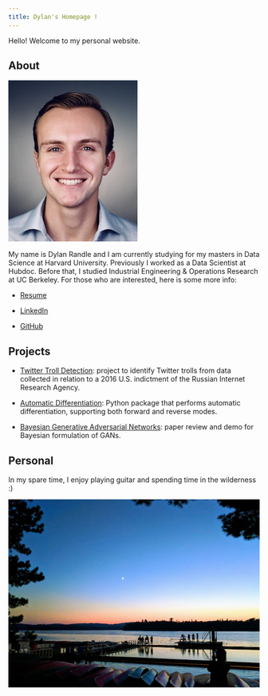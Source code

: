 ```yaml
---
title: Dylan's Homepage !
---
```


Hello! Welcome to my personal website.

## About

![headshot](pics/headshot.jpg)

My name is Dylan Randle and I am currently studying for my masters in Data Science at Harvard University.
Previously I worked as a Data Scientist at Hubdoc. Before that, I studied Industrial Engineering & Operations
Research at UC Berkeley. For those who are interested, here is some more info:

- <a href="http://dylanrandle.github.io/resume.pdf">Resume</a>

- [LinkedIn](https://linkedin.com/in/dylanrandle/)

- [GitHub](https://github.com/dylanrandle)

## Projects

- [Twitter Troll Detection](https://dylanrandle.github.io/troll_classification): project to identify Twitter
trolls from data collected in relation to a 2016 U.S. indictment of the Russian Internet Research Agency.

- [Automatic Differentiation](https://github.com/dylanrandle/autograd): Python package that performs automatic
differentiation, supporting both forward and reverse modes.

- [Bayesian Generative Adversarial Networks](https://dylanrandle.github.io/bayesgan.html): paper review and
demo for Bayesian formulation of GANs.

## Personal

In my spare time, I enjoy playing guitar and spending time in the wilderness :)

![camp](pics/camp.jpg)
